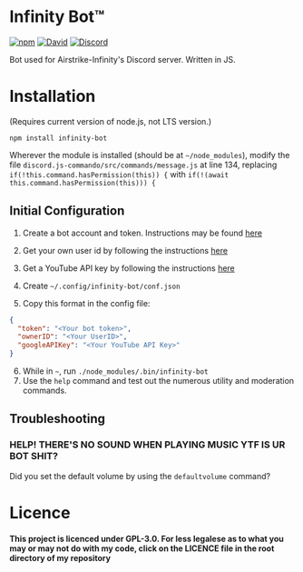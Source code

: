 # Infinity Bot™
[![npm](https://img.shields.io/npm/v/infinity-bot.svg?style=flat-square)](https://www.npmjs.com/package/infinity-bot)
[![David](https://img.shields.io/david/eodc/infinity-bot.svg?style=flat-square)](https://david-dm.org/eodc/infinity-bot)
[![Discord](https://img.shields.io/discord/297931537008295941.svg?style=flat-square)](https://discord.gg/mvg97G3)

Bot used for Airstrike-Infinity's Discord server. Written in JS.

# Installation
(Requires current version of node.js, not LTS version.)

`npm install infinity-bot`

Wherever the module is installed (should be at `~/node_modules`), modify the file `discord.js-commando/src/commands/message.js` at line 134, replacing `if(!this.command.hasPermission(this)) {` with `if(!(await this.command.hasPermission(this))) {`

## Initial Configuration

1. Create a bot account and token. Instructions may be found [here](https://github.com/reactiflux/discord-irc/wiki/Creating-a-discord-bot-&-getting-a-token)

2. Get your own user id by following the instructions [here](https://github.com/reactiflux/discord-irc/wiki/Creating-a-discord-bot-&-getting-a-token)

3. Get a YouTube API key by following the instructions [here](https://developers.google.com/youtube/v3/getting-started)

4. Create `~/.config/infinity-bot/conf.json`

5. Copy this format in the config file:
```json
{
  "token": "<Your bot token>",
  "ownerID": "<Your UserID>",
  "googleAPIKey": "<Your YouTube API Key>"
}
```
6. While in `~`, run `./node_modules/.bin/infinity-bot`
7. Use the `help` command and test out the numerous utility and moderation commands.

## Troubleshooting
### HELP! THERE'S NO SOUND WHEN PLAYING MUSIC YTF IS UR BOT SHIT?
Did you set the default volume by using the `defaultvolume` command?


# Licence
#### This project is licenced under GPL-3.0. For less legalese as to what you may or may not do with my code, click on the LICENCE file in the root directory of my repository
